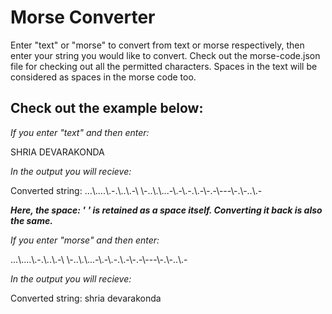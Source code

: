 # Morse Converter

Enter "text" or "morse" to convert from text or morse respectively, then enter your string you would like to convert. Check out the morse-code.json file for checking out all the permitted characters. Spaces in the text will be considered as spaces in the morse code too.

## Check out the example below:
*If you enter "text" and then enter:*

SHRIA DEVARAKONDA


*In the output you will recieve:*

Converted string: ...\\....\\.-.\\..\\.-\\ \\-..\\.\\...-\\.-\\.-.\\.-\\-.-\\---\\-.\\-..\\.-


**_Here, the space: ' ' is retained as a space itself. Converting it back is also the same._**


*If you enter "morse" and then enter:*

...\\....\\.-.\\..\\.-\\ \\-..\\.\\...-\\.-\\.-.\\.-\\-.-\\---\\-.\\-..\\.-


*In the output you will recieve:*

Converted string: shria devarakonda


